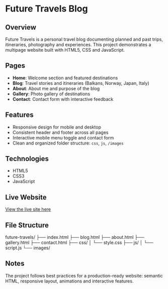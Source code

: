 # Future Travels Blog

## Overview
Future Travels is a personal travel blog documenting planned and past trips, itineraries, photography and experiences. This project demonstrates a multipage website built with HTML5, CSS and JavaScript.

## Pages
- **Home**: Welcome section and featured destinations  
- **Blog**: Travel stories and itineraries (Balkans, Norway, Japan, Italy)  
- **About**: About me and purpose of the blog  
- **Gallery**: Photo gallery of destinations  
- **Contact**: Contact form with interactive feedback  

## Features
- Responsive design for mobile and desktop  
- Consistent header and footer across all pages  
- Interactive mobile menu toggle and contact form  
- Clean and organized folder structure: `css`, `js`, `/images`  

## Technologies
- HTML5  
- CSS3  
- JavaScript  

## Live Website
[View the live site here](https://emilykenya.github.io/plp-webtechnologies-classroom-july2025-july-2025-final-project-and-deployment-Final-Project-and-Depl/)

## File Structure
future-travels/
├── index.html
├── blog.html
├── about.html
├── gallery.html
├── contact.html
├── css/
│ └── style.css
├── js/
│ └── script.js
└── images/


## Notes
The project follows best practices for a production-ready website: semantic HTML, responsive layout, animations and interactive features.
